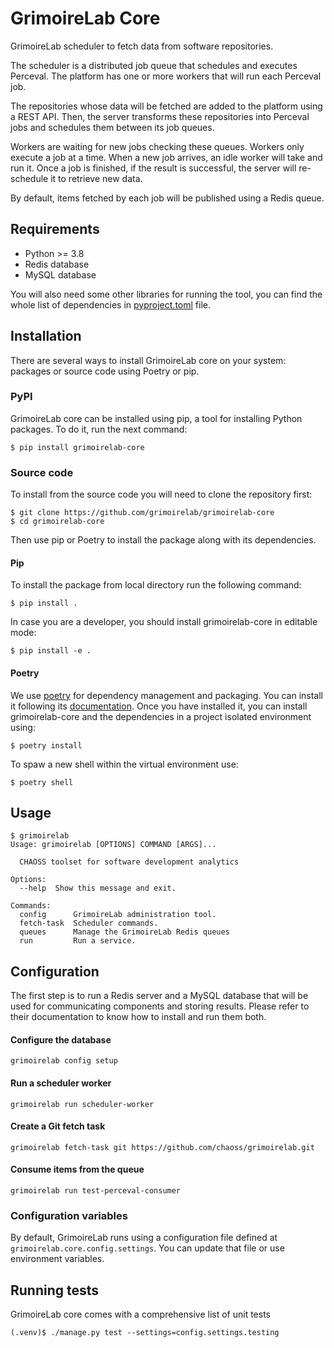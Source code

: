 # GrimoireLab Core

GrimoireLab scheduler to fetch data from software repositories.

The scheduler is a distributed job queue that schedules and executes Perceval.
The platform has one or more workers that will run each Perceval job.

The repositories whose data will be fetched are added to the platform using a
REST API. Then, the server transforms these repositories into Perceval jobs and
schedules them between its job queues.

Workers are waiting for new jobs checking these queues. Workers only execute
a job at a time. When a new job arrives, an idle worker will take and run it.
Once a job is finished, if the result is successful, the server will re-schedule
it to retrieve new data.

By default, items fetched by each job will be published using a Redis queue.

## Requirements

- Python >= 3.8
- Redis database
- MySQL database

You will also need some other libraries for running the tool, you can find the
whole list of dependencies in [pyproject.toml](pyproject.toml) file.


## Installation

There are several ways to install GrimoireLab core on your system: packages or
source code using Poetry or pip.

### PyPI

GrimoireLab core can be installed using pip, a tool for installing Python
packages. To do it, run the next command:
```
$ pip install grimoirelab-core
```

### Source code

To install from the source code you will need to clone the repository first:
```
$ git clone https://github.com/grimoirelab/grimoirelab-core
$ cd grimoirelab-core
```

Then use pip or Poetry to install the package along with its dependencies.

#### Pip
To install the package from local directory run the following command:
```
$ pip install .
```
In case you are a developer, you should install grimoirelab-core in editable mode:
```
$ pip install -e .
```

#### Poetry
We use [poetry](https://python-poetry.org/) for dependency management and 
packaging. You can install it following its [documentation](https://python-poetry.org/docs/#installation).
Once you have installed it, you can install grimoirelab-core and the dependencies
in a project isolated environment using:
```
$ poetry install
```
To spaw a new shell within the virtual environment use:
```
$ poetry shell
```

## Usage

```
$ grimoirelab
Usage: grimoirelab [OPTIONS] COMMAND [ARGS]...

  CHAOSS toolset for software development analytics

Options:
  --help  Show this message and exit.

Commands:
  config      GrimoireLab administration tool.
  fetch-task  Scheduler commands.
  queues      Manage the GrimoireLab Redis queues
  run         Run a service.
```

## Configuration

The first step is to run a Redis server and a MySQL database that will be used
for communicating components and storing results. Please refer to their
documentation to know how to install and run them both.

#### Configure the database
```
grimoirelab config setup
```

#### Run a scheduler worker
```
grimoirelab run scheduler-worker
```

#### Create a Git fetch task
```
grimoirelab fetch-task git https://github.com/chaoss/grimoirelab.git
```

#### Consume items from the queue
```
grimoirelab run test-perceval-consumer
```

### Configuration variables

By default, GrimoireLab runs using a configuration file defined at
`grimoirelab.core.config.settings`. You can update that file or use
environment variables.

## Running tests

GrimoireLab core comes with a comprehensive list of unit tests

```
(.venv)$ ./manage.py test --settings=config.settings.testing
```

